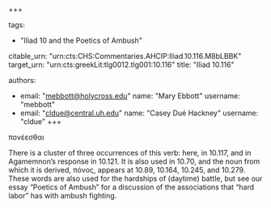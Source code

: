 +++

tags:
- "Iliad 10 and the Poetics of Ambush"

citable_urn: "urn:cts:CHS:Commentaries.AHCIP:Iliad.10.116.M8bLBBK"
target_urn: "urn:cts:greekLit:tlg0012.tlg001:10.116"
title: "Iliad 10.116"

authors:
- email: "mebbott@holycross.edu"
  name: "Mary Ebbott"
  username: "mebbott"
- email: "cldue@central.uh.edu"
  name: "Casey Dué Hackney"
  username: "cldue"
+++

<p>πονέεσθαι</p><p>There is a cluster of three occurrences of this verb: here, in 10.117, and in Agamemnon’s response in 10.121. It is also used in 10.70, and the noun from which it is derived, πόνος, appears at 10.89, 10.164, 10.245, and 10.279. These words are also used for the hardships of (daytime) battle, but see our essay “Poetics of Ambush” for a discussion of the associations that “hard labor” has with ambush fighting.  </p>